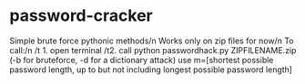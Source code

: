# password-cracker
Simple brute force pythonic methods/n
Works only on zip files for now/n
To call:/n
/t 1. open terminal
/t2. call python passwordhack.py ZIPFILENAME.zip (-b for bruteforce, -d for a dictionary attack) use m=[shortest possible password length, up to but not including longest possible password length]
